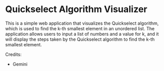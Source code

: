 # Quickselect Algorithm Visualizer

This is a simple web application that visualizes the Quickselect algorithm, which is used to find the k-th smallest element in an unordered list. The application allows users to input a list of numbers and a value for k, and it will display the steps taken by the Quickselect algorithm to find the k-th smallest element.

Credits:

- Gemini
